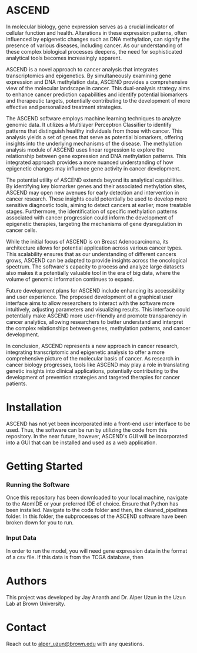 # ASCEND

In molecular biology, gene expression serves as a crucial indicator of cellular function and health. Alterations in these expression patterns, often influenced by epigenetic changes such as DNA methylation, can signify the presence of various diseases, including cancer. As our understanding of these complex biological processes deepens, the need for sophisticated analytical tools becomes increasingly apparent.

ASCEND is a novel approach to cancer analysis that integrates transcriptomics and epigenetics. By simultaneously examining gene expression and DNA methylation data, ASCEND provides a comprehensive view of the molecular landscape in cancer. This dual-analysis strategy aims to enhance cancer prediction capabilities and identify potential biomarkers and therapeutic targets, potentially contributing to the development of more effective and personalized treatment strategies.

The ASCEND software employs machine learning techniques to analyze genomic data. It utilizes a Multilayer Perceptron Classifier to identify patterns that distinguish healthy individuals from those with cancer. This analysis yields a set of genes that serve as potential biomarkers, offering insights into the underlying mechanisms of the disease. The methylation analysis module of ASCEND uses linear regression to explore the relationship between gene expression and DNA methylation patterns. This integrated approach provides a more nuanced understanding of how epigenetic changes may influence gene activity in cancer development.

The potential utility of ASCEND extends beyond its analytical capabilities. By identifying key biomarker genes and their associated methylation sites, ASCEND may open new avenues for early detection and intervention in cancer research. These insights could potentially be used to develop more sensitive diagnostic tools, aiming to detect cancers at earlier, more treatable stages. Furthermore, the identification of specific methylation patterns associated with cancer progression could inform the development of epigenetic therapies, targeting the mechanisms of gene dysregulation in cancer cells.

While the initial focus of ASCEND is on Breast Adenocarcinoma, its architecture allows for potential application across various cancer types. This scalability ensures that as our understanding of different cancers grows, ASCEND can be adapted to provide insights across the oncological spectrum. The software's capacity to process and analyze large datasets also makes it a potentially valuable tool in the era of big data, where the volume of genomic information continues to expand.

Future development plans for ASCEND include enhancing its accessibility and user experience. The proposed development of a graphical user interface aims to allow researchers to interact with the software more intuitively, adjusting parameters and visualizing results. This interface could potentially make ASCEND more user-friendly and promote transparency in cancer analytics, allowing researchers to better understand and interpret the complex relationships between genes, methylation patterns, and cancer development.

In conclusion, ASCEND represents a new approach in cancer research, integrating transcriptomic and epigenetic analysis to offer a more comprehensive picture of the molecular basis of cancer. As research in cancer biology progresses, tools like ASCEND may play a role in translating genetic insights into clinical applications, potentially contributing to the development of prevention strategies and targeted therapies for cancer patients.


# Installation
ASCEND has not yet been incorporated into a front-end user interface to be used. Thus, the software can be run by utilizing the code from this repository. In the near future, however, ASCEND's GUI will be incorporated into a GUI that can be installed and used as a web application.

# Getting Started
### Running the Software
Once this repository has been downloaded to your local machine, navigate to the AtomIDE or your preferred IDE of choice. Ensure that Python has been installed. Navigate to the code folder and then, the cleaned_pipelines folder. In this folder, the subprocesses of the ASCEND software have been broken down for you to run.

### Input Data
In order to run the model, you will need gene expression data in the format of a csv file. If this data is from the TCGA database, then


# Authors
This project was developed by Jay Ananth and Dr. Alper Uzun in the Uzun Lab at Brown University.


# Contact
Reach out to alper_uzun@brown.edu with any questions.
